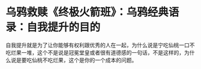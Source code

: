 # 乌鸦救赎《终极火箭班》：乌鸦经典语录：自我提升的目的

自我提升就是为了让你能够有权利跟优秀的人在一起，为什么说是宁吃仙桃一口不吃烂果一堆，这个不是说是冠冕堂皇或者很有道德感的一句话，不是这样的，为什么说是要吃仙桃不吃烂果，这个是你的一个成本的问题。

